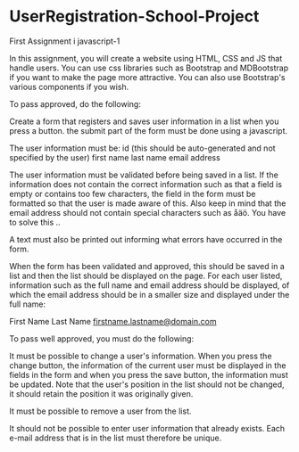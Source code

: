 # UserRegistration-School-Project
First Assignment i javascript-1

In this assignment, you will create a website using HTML, CSS and JS that handle users. You can use css libraries such as Bootstrap and MDBootstrap if you want to make the page more attractive. You can also use Bootstrap's various components if you wish.

 

To pass approved, do the following:

Create a form that registers and saves user information in a list when you press a button. the submit part of the form must be done using a javascript.

The user information must be:
id (this should be auto-generated and not specified by the user)
first name
last name
email address

The user information must be validated before being saved in a list. If the information does not contain the correct information such as that a field is empty or contains too few characters, the field in the form must be formatted so that the user is made aware of this. Also keep in mind that the email address should not contain special characters such as åäö. You have to solve this ..

A text must also be printed out informing what errors have occurred in the form.

When the form has been validated and approved, this should be saved in a list and then the list should be displayed on the page. For each user listed, information such as the full name and email address should be displayed, of which the email address should be in a smaller size and displayed under the full name:

First Name Last Name
firstname.lastname@domain.com


 

To pass well approved, you must do the following:

It must be possible to change a user's information. When you press the change button, the information of the current user must be displayed in the fields in the form and when you press the save button, the information must be updated. Note that the user's position in the list should not be changed, it should retain the position it was originally given.

It must be possible to remove a user from the list.

It should not be possible to enter user information that already exists. Each e-mail address that is in the list must therefore be unique.
